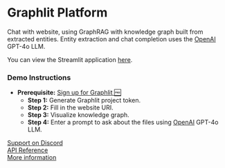 # Graphlit Platform

Chat with website, using GraphRAG with knowledge graph built from extracted entities. Entity extraction and chat completion uses the [OpenAI](https://www.openai.com) GPT-4o LLM.

You can view the Streamlit application [here](https://graphlit-samples-web-graph.streamlit.app/).

### Demo Instructions
- **Prerequisite:** [Sign up for Graphlit 🆓](https://docs.graphlit.dev/getting-started/signup)
    - **Step 1:** Generate Graphlit project token.
    - **Step 2:** Fill in the website URI.
    - **Step 3:** Visualize knowledge graph.
    - **Step 4:** Enter a prompt to ask about the files using [OpenAI](https://www.openai.com) GPT-4o LLM.

[Support on Discord](https://discord.gg/ygFmfjy3Qx)            
[API Reference](https://docs.graphlit.dev/graphlit-data-api/api-reference)     
[More information](https://www.graphlit.com)